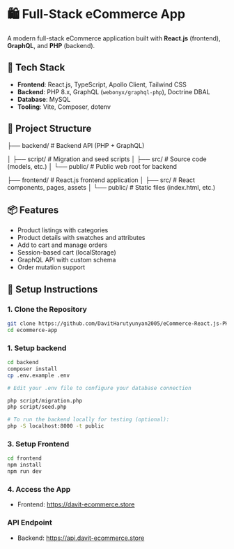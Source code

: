 # 🛍️ Full-Stack eCommerce App

A modern full-stack eCommerce application built with **React.js** (frontend), **GraphQL**, and **PHP** (backend).

## 🚀 Tech Stack

- **Frontend**: React.js, TypeScript, Apollo Client, Tailwind CSS
- **Backend**: PHP 8.x, GraphQL (`webonyx/graphql-php`), Doctrine DBAL
- **Database**: MySQL
- **Tooling**: Vite, Composer, dotenv

## 📂 Project Structure
├── backend/              # Backend API (PHP + GraphQL)

│   ├── script/           # Migration and seed scripts
│   ├── src/              # Source code (models, etc.)
│   └── public/           # Public web root for backend

├── frontend/             # React.js frontend application
│   ├── src/              # React components, pages, assets
│   └── public/           # Static files (index.html, etc.)
## 📦 Features

- Product listings with categories
- Product details with swatches and attributes
- Add to cart and manage orders
- Session-based cart (localStorage)
- GraphQL API with custom schema
- Order mutation support

## 🔧 Setup Instructions

### 1. Clone the Repository

```bash
git clone https://github.com/DavitHarutyunyan2005/eCommerce-React.js-PHP-.git ecommerce-app
cd ecommerce-app
```

### 1. Setup backend

```bash
cd backend
composer install
cp .env.example .env

# Edit your .env file to configure your database connection

php script/migration.php
php script/seed.php

# To run the backend locally for testing (optional):
php -S localhost:8000 -t public

```

### 3. Setup Frontend

```bash
cd frontend
npm install
npm run dev
```

### 4. Access the App

- Frontend: https://davit-ecommerce.store

### API Endpoint

- Backend: https://api.davit-ecommerce.store
